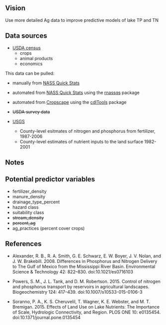 ## Vision

Use more detailed Ag data to improve predictive models of lake TP and TN

## Data sources

* [USDA census](https://agcensus.usda.gov/Publications/)
  * crops
  * animal products
  * economics

This data can be pulled:
  * manually from [NASS Quick Stats](https://www.nass.usda.gov/Quick_Stats/)
  * automated from [NASS Quick Stats](https://www.nass.usda.gov/Quick_Stats/) using the [rnassqs](https://github.com/potterzot/rnassqs) package
  * automated from [Cropscape](https://nassgeodata.gmu.edu/CropScape/) using the [cdlTools](https://github.com/jlisic/cdlTools) package

* ~~USDA survey data~~

* [USGS](https://water.usgs.gov/nawqa/nutrients/)
  * County-level esitmates of nitrogen and phosphorus from fertilizer, 1987-2006
  * County-level estimates of nutrient inputs to the land surface 1982-2001

## Notes

## Potential predictor variables
 
 * fertilizer_density
 * manure_density
 * drainage_type_percent
 * hazard class
 * suitability class
 * ~~stream_density~~
 * ~~percent_ag~~
 * ag_practices (percent cover crops)

## References

* Alexander, R. B., R. A. Smith, G. E. Schwarz, E. W. Boyer, J. V. Nolan, and J. W. Brakebill. 2008. Differences in Phosphorus and Nitrogen Delivery to The Gulf of Mexico from the Mississippi River Basin. Environmental Science & Technology 42: 822–830. doi:10.1021/es0716103

* Powers, S. M., J. L. Tank, and D. M. Robertson. 2015. Control of nitrogen and phosphorus transport by reservoirs in agricultural landscapes. Biogeochemistry 124: 417–439. doi:10.1007/s10533-015-0106-3

* Soranno, P. A., K. S. Cheruvelil, T. Wagner, K. E. Webster, and M. T. Bremigan. 2015. Effects of Land Use on Lake Nutrients: The Importance of Scale, Hydrologic Connectivity, and Region. PLOS ONE 10: e0135454. doi:10.1371/journal.pone.0135454
